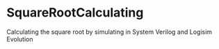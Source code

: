 # SquareRootCalculating
Calculating the square root by simulating in System Verilog and Logisim Evolution
